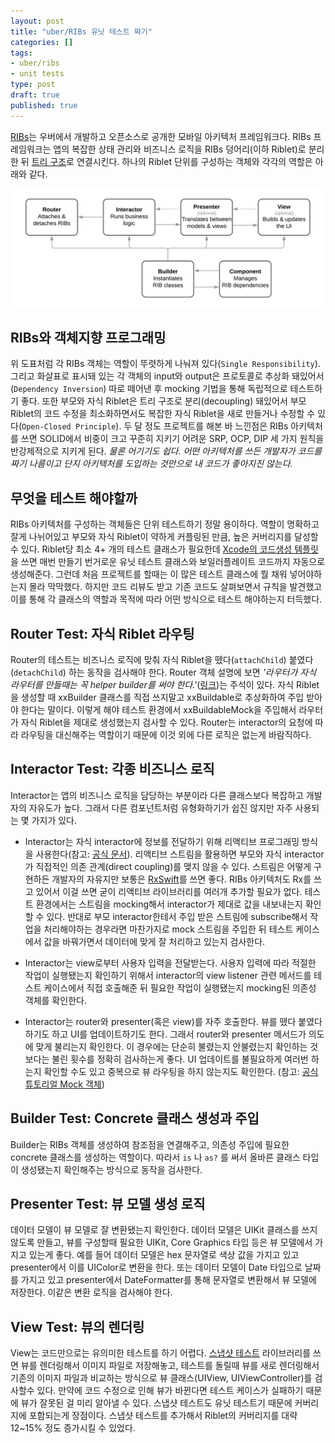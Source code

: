 ```yaml
---
layout: post
title: "uber/RIBs 유닛 테스트 짜기"
categories: []
tags:
- uber/ribs
- unit tests
type: post
draft: true
published: true
---
```


[RIBs](https://github.com/uber/RIBs)는 우버에서 개발하고 오픈소스로 공개한 모바일 아키텍처 프레임워크다. RIBs 프레임워크는 앱의 복잡한 상태 관리와 비즈니스 로직을 RIBs 덩어리(이하 Riblet)로 분리한 뒤 [트리 구조](https://github.com/uber/RIBs/wiki#state-management)로 연결시킨다. 하나의 Riblet 단위를 구성하는 객체와 각각의 역할은 아래와 같다.

<img src="/assets/posts/uber-ribs-diagram.png" />

## RIBs와 객체지향 프로그래밍

위 도표처럼 각 RIBs 객체는 역할이 뚜렷하게 나눠져 있다(`Single Responsibility`). 그리고 화살표로 표시돼 있는 각 객체의 input와 output은 프로토콜로 추상화 돼있어서(`Dependency Inversion`) 따로 떼어낸 후 mocking 기법을 통해 독립적으로 테스트하기 좋다. 또한 부모와 자식 Riblet은 트리 구조로 분리(decoupling) 돼있어서 부모 Riblet의 코드 수정을 최소화하면서도 복잡한 자식 Riblet을 새로 만들거나 수정할 수 있다(`Open-Closed Principle`). 두 달 정도 프로젝트를 해본 바 느낀점은 RIBs 아키텍처를 쓰면 SOLID에서 비중이 크고 꾸준히 지키기 어려운 SRP, OCP, DIP 세 가지 원칙을 반강제적으로 지키게 된다. *물론 어기기도 쉽다. 어떤 아키텍처를 쓰든 개발자가 코드를 짜기 나름이고 단지 아키텍처를 도입하는 것만으로 내 코드가 좋아지진 않는다.*

## 무엇을 테스트 해야할까

RIBs 아키텍처를 구성하는 객체들은 단위 테스트하기 정말 용이하다. 역할이 명확하고 잘게 나뉘어있고 부모와 자식 Riblet이 약하게 커플링된 만큼, 높은 커버리지를 달성할 수 있다. Riblet당 최소 4+ 개의 테스트 클래스가 필요한데 [Xcode의 코드생성 템플릿](https://github.com/uber/RIBs/tree/master/ios/tooling)을 쓰면 매번 만들기 번거로운 유닛 테스트 클래스와 보일러플레이트 코드까지 자동으로 생성해준다. 그런데 처음 프로젝트를 할때는 이 많은 테스트 클래스에 뭘 채워 넣어야하는지 몰라 막막했다. 하지만 코드 리뷰도 받고 기존 코드도 살펴보면서 규칙을 발견했고 이를 통해 각 클래스의 역할과 목적에 따라 어떤 방식으로 테스트 해야하는지 터득했다.

## Router Test: 자식 Riblet 라우팅

Router의 테스트는 비즈니스 로직에 맞춰 자식 Riblet을 뗐다(`attachChild`) 붙였다(`detachChild`) 하는 동작을 검사해야 한다. Router 객체 설명에 보면 *'라우터가 자식 라우터를 만들때는 꼭 helper builder를 써야 한다.'*([링크](https://github.com/uber/RIBs/blob/master/ios/RIBs/Classes/Router.swift#L75))는 주석이 있다. 자식 Riblet을 생성할 때 xxBuilder 클래스를 직접 쓰지말고 xxBuildable로 추상화하여 주입 받아야 한다는 말이다. 이렇게 해야 테스트 환경에서 xxBuildableMock을 주입해서 라우터가 자식 Riblet을 제대로 생성했는지 검사할 수 있다. Router는 interactor의 요청에 따라 라우팅을 대신해주는 역할이기 때문에 이것 외에 다른 로직은 없는게 바람직하다.

## Interactor Test: 각종 비즈니스 로직

Interactor는 앱의 비즈니스 로직을 담당하는 부분이라 다른 클래스보다 복잡하고 개발자의 자유도가 높다. 그래서 다른 컴포넌트처럼 유형화하기가 쉽진 않지만 자주 사용되는 몇 가지가 있다.

- Interactor는 자식 interactor에 정보를 전달하기 위해 리액티브 프로그래밍 방식을 사용한다(참고: [공식 문서](https://github.com/uber/RIBs/wiki#communication-between-ribs)). 리액티브 스트림을 활용하면 부모와 자식 interactor가 직접적인 의존 관계(direct coupling)를 맺지 않을 수 있다. 스트림은 어떻게 구현하든 개발자의 자유지만 보통은 [RxSwift](https://github.com/ReactiveX/RxSwift)를 쓰면 좋다. RIBs 아키텍처도 Rx를 쓰고 있어서 이걸 쓰면 굳이 리액티브 라이브러리를 여러개 추가할 필요가 없다. 테스트 환경에서는 스트림을 mocking해서 interactor가 제대로 값을 내보내는지 확인할 수 있다. 반대로 부모 interactor한테서 주입 받은 스트림에 subscribe해서 작업을 처리해야하는 경우라면 마찬가지로 mock 스트림을 주입한 뒤 테스트 케이스에서 값을 바꿔가면서 데이터에 맞게 잘 처리하고 있는지 검사한다.

- Interactor는 view로부터 사용자 입력을 전달받는다. 사용자 입력에 따라 적절한 작업이 실행됐는지 확인하기 위해서 interactor의 view listener 관련 메서드를 테스트 케이스에서 직접 호출해준 뒤 필요한 작업이 실행됐는지 mocking된 의존성 객체를 확인한다.

- Interactor는 router와 presenter(혹은 view)를 자주 호출한다. 뷰를 뗐다 붙였다 하기도 하고 UI를 업데이트하기도 한다. 그래서 router와 presenter 메서드가 의도에 맞게 불리는지 확인한다. 이 경우에는 단순히 불렸는지 안불렸는지 확인하는 것보다는 불린 횟수를 정확히 검사하는게 좋다. UI 업데이트를 불필요하게 여러번 하는지 확인할 수도 있고 중복으로 뷰 라우팅을 하지 않는지도 확인한다. (참고: [공식 튜토리얼 Mock 객체](https://github.com/uber/RIBs/blob/master/ios/tutorials/tutorial2/TicTacToeTests/TicTacToeMocks.swift))

## Builder Test: Concrete 클래스 생성과 주입

Builder는 RIBs 객체를 생성하여 참조점을 연결해주고, 의존성 주입에 필요한 concrete 클래스를 생성하는 역할이다. 따라서 `is` 나 `as?` 를 써서 올바른 클래스 타입이 생성됐는지 확인해주는 방식으로 동작을 검사한다.

## Presenter Test: 뷰 모델 생성 로직

데이터 모델이 뷰 모델로 잘 변환됐는지 확인한다. 데이터 모델은 UIKit 클래스를 쓰지 않도록 만들고, 뷰를 구성할때 필요한 UIKit, Core Graphics 타입 등은 뷰 모델에서 가지고 있는게 좋다. 예를 들어 데이터 모델은 hex 문자열로 색상 값을 가지고 있고 presenter에서 이를 UIColor로 변환을 한다. 또는 데이터 모델이 Date 타입으로 날짜를 가지고 있고 presenter에서 DateFormatter를 통해 문자열로 변환해서 뷰 모델에 저장한다. 이같은 변환 로직을 검사해야 한다.

## View Test: 뷰의 렌더링

View는 코드만으로는 유의미한 테스트를 하기 어렵다. [스냅샷 테스트](https://github.com/uber/ios-snapshot-test-case) 라이브러리를 쓰면 뷰를 렌더링해서 이미지 파일로 저장해놓고, 테스트를 돌릴때 뷰를 새로 렌더링해서 기존의 이미지 파일과 비교하는 방식으로 뷰 클래스(UIView, UIViewController)를 검사할수 있다. 만약에 코드 수정으로 인해 뷰가 바뀐다면 테스트 케이스가 실패하기 때문에 뷰가 잘못된 걸 미리 알아낼 수 있다. 스냅샷 테스트도 유닛 테스트기 때문에 커버리지에 포함되는게 장점이다. 스냅샷 테스트를 추가해서 Riblet의 커버리지를 대략 12~15% 정도 증가시킬 수 있었다.
